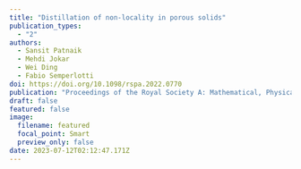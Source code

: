```yaml
---
title: "Distillation of non-locality in porous solids"
publication_types:
  - "2"
authors:
  - Sansit Patnaik
  - Mehdi Jokar
  - Wei Ding
  - Fabio Semperlotti
doi: https://doi.org/10.1098/rspa.2022.0770
publication: "Proceedings of the Royal Society A: Mathematical, Physical and Engineering Sciences"
draft: false
featured: false
image:
  filename: featured
  focal_point: Smart
  preview_only: false
date: 2023-07-12T02:12:47.171Z
---
```


